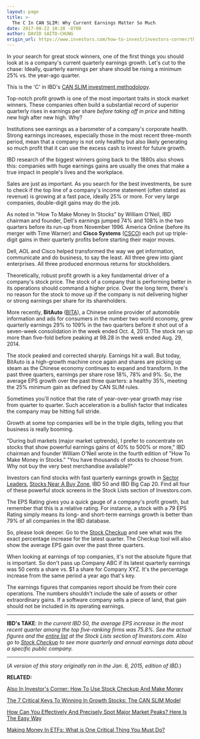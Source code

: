 ```yaml
---
layout: page
title: >-
  The C In CAN SLIM: Why Current Earnings Matter So Much
date: 2017-08-22 10:28 -0700
author: DAVID SAITO-CHUNG
origin_url: https://www.investors.com/how-to-invest/investors-corner/the-c-in-can-slim-why-current-earnings-matter-so-much
---
```





In your search for great stock winners, one of the first things you should look at is a company's current quarterly earnings growth. Let's cut to the chase: Ideally, quarterly earnings per share should be rising a minimum 25% vs. the year-ago quarter.


This is the 'C' in IBD's [CAN SLIM investment methodology](https://www.investors.com/ibd-university/can-slim/).


Top-notch profit growth is one of the most important traits in stock market winners. These companies often build a substantial record of superior quarterly rises in earnings per share *before taking off in price* and hitting new high after new high. Why?


Institutions see earnings as a barometer of a company's corporate health. Strong earnings increases, especially those in the most recent three-month period, mean that a company is not only healthy but also likely generating so much profit that it can use the excess cash to invest for future growth.


IBD research of the biggest winners going back to the 1880s also shows this: companies with huge earnings gains are usually the ones that make a true impact in people's lives and the workplace.


Sales are just as important. As you search for the best investments, be sure to check if the top line of a company's income statement (often stated as revenue) is growing at a fast pace, ideally 25% or more. For very large companies, double-digit gains may do the job.


As noted in "How To Make Money In Stocks" by William O'Neil, IBD chairman and founder, Dell's earnings jumped 74% and 108% in the two quarters before its run-up from November 1996. America Online (before its merger with Time Warner) and **Cisco Systems** ([CSCO](https://research.investors.com/quote.aspx?symbol=CSCO)) each put up triple-digit gains in their quarterly profits before starting their major moves.


Dell, AOL and Cisco helped transformed the way we get information, communicate and do business, to say the least. All three grew into giant enterprises. All three produced enormous returns for stockholders.


Theoretically, robust profit growth is a key fundamental driver of a company's stock price. The stock of a company that is performing better in its operations should command a higher price. Over the long term, there's no reason for the stock to move up if the company is not delivering higher or strong earnings per share for its shareholders.



More recently, **BitAuto** ([BITA](https://research.investors.com/quote.aspx?symbol=BITA)), a Chinese online provider of automobile information and ads for consumers in the number two world economy, grew quarterly earnings 29% to 109% in the two quarters before it shot out of a seven-week consolidation in the week ended Oct. 4, 2013. The stock ran up more than five-fold before peaking at 98.28 in the week ended Aug. 29, 2014.


The stock peaked and corrected sharply. Earnings hit a wall. But today, BitAuto is a high-growth machine once again and shares are picking up steam as the Chinese economy continues to expand and transform. In the past three quarters, earnings per share rose 18%, 78% and 9%. So, the average EPS growth over the past three quarters: a healthy 35%, meeting the 25% minimum gain as defined by CAN SLIM rules.


Sometimes you'll notice that the rate of year-over-year growth may rise from quarter to quarter. Such acceleration is a bullish factor that indicates the company may be hitting full stride.


Growth at some top companies will be in the triple digits, telling you that business is really booming.


"During bull markets (major market uptrends), I prefer to concentrate on stocks that show powerful earnings gains of 40% to 500% or more," IBD chairman and founder William O'Neil wrote in the fourth edition of "How To Make Money in Stocks." "You have thousands of stocks to choose from. Why not buy the very best merchandise available?"


Investors can find stocks with fast quarterly earnings growth in [Sector Leaders](http://research.investors.com/stock-lists/sector-leaders), [Stocks Near A Buy Zone](https://www.investors.com/category/stock-lists/stocks-near-a-buy-zone/), IBD 50 and IBD Big Cap 20. Find all four of these powerful stock screens in the Stock Lists section of Investors.com.


The EPS Rating gives you a quick gauge of a company's profit growth, but remember that this is a relative rating. For instance, a stock with a 79 EPS Rating simply means its long- and short-term earnings growth is better than 79% of all companies in the IBD database.


So, please look deeper. Go to the [Stock Checkup](http://research.investors.com/stock-checkup/) and see what was the exact percentage increase for the latest quarter. The Checkup tool will also show the average EPS gain over the past three quarters.


When looking at earnings of top companies, it's not the absolute figure that is important. So don't pass up Company ABC if its latest quarterly earnings was 50 cents a share vs. \$1 a share for Company XYZ. It's the percentage increase from the same period a year ago that's key.


The earnings figures that companies report should be from their core operations. The numbers shouldn't include the sale of assets or other extraordinary gains. If a software company sells a piece of land, that gain should not be included in its operating earnings.




---


**IBD's TAKE**: *In the current IBD 50, the average EPS increase in the most recent quarter among the top five-ranking firms was 75.8%. See the actual figures and the [entire list](http://research.investors.com/stock-lists/ibd-50/) at the Stock Lists section of Investors.com. Also go to [Stock Checkup](http://research.investors.com/stock-checkup/) to see more quarterly and annual earnings data about a specific public company.*




---


(*A version of this story originally ran in the Jan. 6, 2015, edition of IBD.*)


**RELATED:**


[Also In Investor's Corner: How To Use Stock Checkup And Make Money](https://www.investors.com/how-to-invest/investors-corner/how-to-invest-why-stock-checkup-is-a-can-slim-research-trove/)


[The 7 Critical Keys To Winning In Growth Stocks: The CAN SLIM Model](https://www.investors.com/ibd-university/can-slim/)


[How Can You Effectively And Precisely Spot Major Market Peaks? Here Is The Easy Way](https://www.investors.com/how-to-invest/investors-corner/how-do-you-spot-a-major-market-top-easy-look-for-heavy-distribution/)


[Making Money In ETFs: What is One Critical Thing You Must Do?](https://www.investors.com/how-to-invest/investors-corner/how-to-make-more-money-by-trading-etfs-use-this-savvy-technique/)


 




